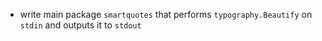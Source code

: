 - write main package `smartquotes` that performs `typography.Beautify` on
  `stdin` and outputs it to `stdout`
